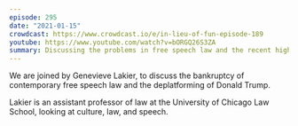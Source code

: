 ```yaml
---
episode: 295
date: "2021-01-15"
crowdcast: https://www.crowdcast.io/e/in-lieu-of-fun-episode-189
youtube: https://www.youtube.com/watch?v=bORGQ26S3ZA
summary: Discussing the problems in free speech law and the recent high-profile deplatformings
---
```

We are joined by Genevieve Lakier, to discuss the bankruptcy of contemporary
free speech law and the deplatforming of Donald Trump.

Lakier is an assistant professor of law at the University of Chicago Law
School, looking at culture, law, and speech.
